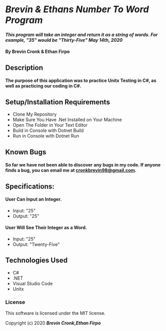 # _Brevin & Ethans Number To Word Program_

#### _This program will take an integer and return it as a string of words. For example, "35" would be "Thirty-Five" May 14th, 2020_

#### By Brevin Cronk &  Ethan Firpo

## Description

#### The purpose of this application was to practice Unitx Testing in C#, as well as practicing our coding in C#.

## Setup/Installation Requirements

* Clone My Repository
* Make Sure You Have .Net Installed on Your Machine
* Open The Folder in Your Text Editor
* Build in Console with Dotnet Build
* Run in Console with Dotnet Run


## Known Bugs

#### So far we have not been able to discover any bugs in my code. If anyone finds a bug, you can email me at cronkbrevin98@gmail.com.

## Specifications:

#### User Can Input an Integer.
* Input: "25"
* Output: "25"

#### User Will See Their Integer as a Word.
* Input: "25"
* Output: "Twenty-Five"



## Technologies Used

* C#
* .NET
* Visual Studio Code
* Unitx

### License
This software is licensed under the MIT license.


Copyright (c) 2020 **_Brevin Cronk_,_Ethan Firpo_**
